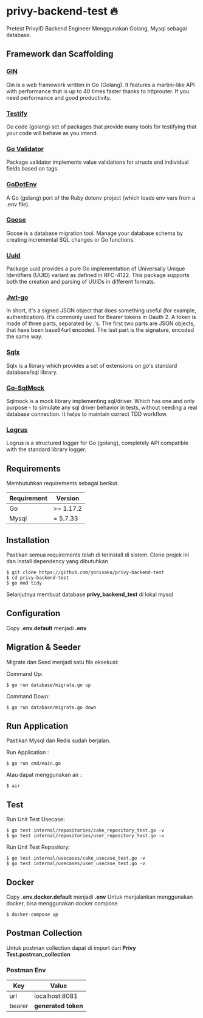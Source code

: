 # privy-backend-test 🔥
Pretest PrivyID Backend Engineer
Menggunakan Golang, Mysql sebagai database.

## Framework dan Scaffolding

### [GIN](https://github.com/gin-gonic/gin)
Gin is a web framework written in Go (Golang). It features a martini-like API with performance that is up to 40 times faster thanks to httprouter. If you need performance and good productivity.

### [Testify](https://github.com/stretchr/testify)
Go code (golang) set of packages that provide many tools for testifying that your code will behave as you intend.

### [Go Validator](https://github.com/go-playground/validator)
Package validator implements value validations for structs and individual fields based on tags.

### [GoDotEnv](https://github.com/joho/godotenv)
A Go (golang) port of the Ruby dotenv project (which loads env vars from a .env file).

### [Goose](https://github.com/pressly/goose)
Goose is a database migration tool. Manage your database schema by creating incremental SQL changes or Go functions.

### [Uuid](https://github.com/gofrs/uuid)
Package uuid provides a pure Go implementation of Universally Unique Identifiers (UUID) variant as defined in RFC-4122. This package supports both the creation and parsing of UUIDs in different formats.

### [Jwt-go](https://github.com/dgrijalva/jwt-go)
In short, it's a signed JSON object that does something useful (for example, authentication). It's commonly used for Bearer tokens in Oauth 2. A token is made of three parts, separated by .'s. The first two parts are JSON objects, that have been base64url encoded. The last part is the signature, encoded the same way.

### [Sqlx](https://github.com/jmoiron/sqlx)
Sqlx is a library which provides a set of extensions on go's standard database/sql library.

### [Go-SqlMock](https://pkg.go.dev/gopkg.in/DATA-DOG/go-sqlmock.v1#section-readme)
Sqlmock is a mock library implementing sql/driver. Which has one and only purpose - to simulate any sql driver behavior in tests, without needing a real database connection. It helps to maintain correct TDD workflow.

### [Logrus](https://github.com/sirupsen/logrus)
Logrus is a structured logger for Go (golang), completely API compatible with the standard library logger.

## Requirements
Membutuhkan requirements sebagai berikut.

| Requirement | Version |
| ----------- | ----------- |
| Go | >= 1.17.2 |
| Mysql | = 5.7.33 |

## Installation
Pastikan semua requirements telah di terinstall di sistem.
Clone projek ini dan install dependency yang dibutuhkan

```
$ git clone https://github.com/yonisaka/privy-backend-test
$ cd privy-backend-test
$ go mod tidy
```

Selanjutnya membuat database **privy_backend_test** di lokal mysql

## Configuration
Copy **.env.default** menjadi **.env** 

## Migration & Seeder
Migrate dan Seed menjadi satu file eksekusi:

Command Up:
```
$ go run database/migrate.go up
```

Command Down:
```
$ go run database/migrate.go down
```
## Run Application
Pastikan Mysql dan Redis sudah berjalan.

Run Application :
```
$ go run cmd/main.go
```

Atau dapat menggunakan air :
```
$ air
```

## Test
Run Unit Test Usecase: 
```
$ go test internal/repositories/cake_repository_test.go -v
$ go test internal/repositories/user_repository_test.go -v
```

Run Unit Test Repository: 
```
$ go test internal/usecases/cake_usecase_test.go -v
$ go test internal/usecases/user_usecase_test.go -v
```

## Docker
Copy **.env.docker.default** menjadi **.env** 
Untuk menjalankan menggunakan docker, bisa menggunakan docker compose
```
$ docker-compose up
```

## Postman Collection
Untuk postman collection dapat di import dari **Privy Test.postman_collection**

### Postman Env
| Key | Value |
| ----------- | ----------- |
| url | localhost:8081 |
| bearer | **generated token** |
